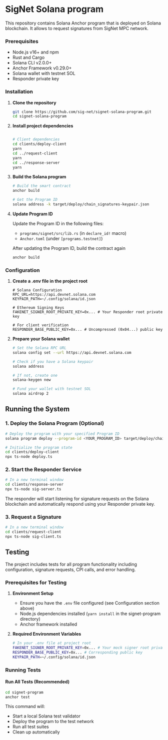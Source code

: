# SigNet Solana program

This repository contains Solana Anchor program that is deployed on Solana blockchain. It allows to request signatures from SigNet MPC network.

### Prerequisites

- Node.js v16+ and npm
- Rust and Cargo
- Solana CLI v2.0.0+
- Anchor Framework v0.29.0+
- Solana wallet with testnet SOL
- Responder private key

### Installation

1. **Clone the repository**

   ```bash
   git clone https://github.com/sig-net/signet-solana-program.git
   cd signet-solana-program
   ```

2. **Install project dependencies**

   ```bash

   # Client dependencies
   cd clients/deploy-client
   yarn
   cd ../request-client
   yarn
   cd ../response-server
   yarn
   ```

3. **Build the Solana program**

   ```bash
   # Build the smart contract
   anchor build

   # Get the Program ID
   solana address -k target/deploy/chain_signatures-keypair.json
   ```

4. **Update Program ID**

   Update the Program ID in the following files:
   - `programs/signet/src/lib.rs` (in `declare_id!` macro)
   - `Anchor.toml` (under `[programs.testnet]`)

   After updating the Program ID, build the contract again

   ```bash
   anchor build
   ```

### Configuration

1. **Create a .env file in the project root**

   ```
   # Solana Configuration
   RPC_URL=https://api.devnet.solana.com
   KEYPAIR_PATH=~/.config/solana/id.json

   # Ethereum Signing Keys
   FAKENET_SIGNER_ROOT_PRIVATE_KEY=0x... # Your Responder root private key

   # For client verification
   RESPONDER_BASE_PUBLIC_KEY=0x... # Uncompressed (0x04...) public key
   ```

2. **Prepare your Solana wallet**

   ```bash
   # Set the Solana RPC URL
   solana config set --url https://api.devnet.solana.com

   # Check if you have a Solana keypair
   solana address

   # If not, create one
   solana-keygen new

   # Fund your wallet with testnet SOL
   solana airdrop 2
   ```

## Running the System

### 1. Deploy the Solana Program (Optional)

```bash
# Deploy the program with your specified Program ID
solana program deploy --program-id <YOUR_PROGRAM_ID> target/deploy/chain_signatures.so

# Initialize the program state
cd clients/deploy-client
npx ts-node deploy.ts
```

### 2. Start the Responder Service

```bash
# In a new terminal window
cd clients/response-server
npx ts-node sig-server.ts
```

The responder will start listening for signature requests on the Solana blockchain and automatically respond using your Responder private key.

### 3. Request a Signature

```bash
# In a new terminal window
cd clients/request-client
npx ts-node sig-client.ts
```

## Testing

The project includes tests for all program functionality including configuration, signature requests, CPI calls, and error handling.

### Prerequisites for Testing

1. **Environment Setup**
   - Ensure you have the `.env` file configured (see Configuration section above)
   - Node.js dependencies installed (`yarn install` in the signet-program directory)
   - Anchor framework installed

2. **Required Environment Variables**
   ```bash
   # In your .env file at project root
   FAKENET_SIGNER_ROOT_PRIVATE_KEY=0x... # Your mock signer root private key
   RESPONDER_BASE_PUBLIC_KEY=0x... # Corresponding public key
   KEYPAIR_PATH=~/.config/solana/id.json
   ```

### Running Tests

#### **Run All Tests (Recommended)**

```bash
cd signet-program
anchor test
```

This command will:

- Start a local Solana test validator
- Deploy the program to the test network
- Run all test suites
- Clean up automatically
